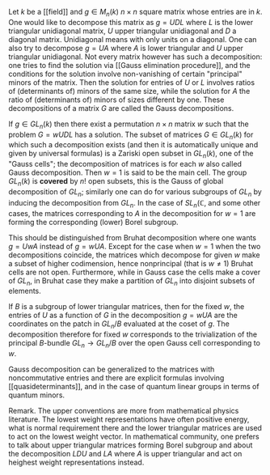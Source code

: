 Let $k$ be a [[field]] and $g\in M_n(k)$ $n\times n$ square matrix whose entries are in $k$. One would like to decompose this matrix as $g = UDL$ where $L$ is the lower triangular unidiagonal matrix, $U$ upper triangular unidiagonal and $D$ a diagonal matrix. Unidiagonal means with only units on a diagonal. One can also try to decompose $g = UA$ where $A$ is lower triangular and $U$ upper triangular unidiagonal. Not every matrix however has such a decomposition: one tries to find the solution via [[Gauss elimination procedure]], and the conditions for the solution involve non-vanishing of certain "principal" minors of the matrix. Then the solution for entries of $U$ or $L$ involves ratios of (determinants of) minors of the same size, while the solution for $A$ the ratio of (determinants of) minors of sizes different by one. These  decompositions of a matrix $G$ are called the Gauss decompositions.

If $g\in GL_n(k)$ then there exist a permutation $n\times n$ matrix $w$ such that the problem $G = wUDL$ has a solution. The subset of matrices $G\in GL_n(k)$ for which such a decomposition exists (and then it is automatically unique and given by universal formulas) is a Zariski open subset in $GL_n(k)$, one of the "Gauss cells"; the decomposition of matrices is for each $w$ also called Gauss decomposition. Then $w=1$ is said to be the main cell. The group $GL_n(k)$ is __covered__ by $n!$ open subsets, this is the Gauss of global decomposition of $GL_n$; similarly one can do for various subgroups of $GL_n$ by inducing the decomposition from $GL_n$. In the case of $SL_n(\mathbb{C}$, and some other cases, the matrices corresponding to $A$ in the decomposition for $w=1$ are forming the corresponding (lower) Borel subgroup.

This should be distinguished from Bruhat decomposition where one wants $g=UwA$ instead of $g=wUA$. Except for the case when $w=1$ when the two decompositions coincide, the matrices which decompose for given $w$ make a subset of higher codimension, hence nonprincipal (that is $w\neq 1$) Bruhat cells are not open. Furthermore, while in Gauss case  the cells make a cover of $GL_n$, in Bruhat case they make a partition of $GL_n$ into disjoint subsets of elements. 

If $B$ is a subgroup of lower triangular matrices, then for the fixed $w$, the entries of $U$ as a function of $G$ in the decomposition $g=wUA$ are the coordinates on the patch in $GL_n/B$ evaluated at the coset of $g$. The decomposition therefore for fixed $w$ corresponds to the trivialization of the principal $B$-bundle $GL_n\to GL_n/B$ over the open Gauss cell corresponding to $w$.

Gauss decomposition can be generalized to the matrices with noncommutative entries and there are explicit formulas involving [[quasideterminants]], and in the case of quantum linear groups in terms of quantum minors. 

Remark. The upper conventions are more from mathematical physics literature. The lowest weight representations have often positive energy, what is normal requirement there and the lower triangular matrices are used to act on the lowest weight vector. In mathematical community, one prefers to talk about upper triangular matrices forming Borel subgroup and about the decomposition $LDU$ and $LA$ where $A$ is upper triangular and act on heighest weight representations instead.